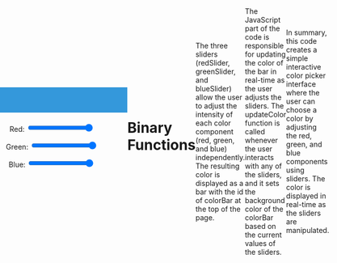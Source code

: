 ```yaml
---
layout: page
title: Binary Color
permalink: /BinaryColor/
---
```

<style>
  body {
    display: flex;
    align-items: center;
    justify-content: center;
    height: 100vh;
    margin: 0;
  }

  #container {
    text-align: center;
  }

  #colorBarContainer {
    margin-bottom: 20px;
  }

  #colorBar {
    width: 300px;
    height: 50px;
    background-color: #3498db; /* Default color */
    margin: 0 auto; /* Center horizontally */
  }
</style>
<div id="container">
  <div id="colorBarContainer">
    <div id="colorBar"></div>
  </div>

  <label for="redSlider">Red:</label>
  <input type="range" id="redSlider" min="0" max="255" value="255">

  <label for="greenSlider">Green:</label>
  <input type="range" id="greenSlider" min="0" max="255" value="255">

  <label for="blueSlider">Blue:</label>
  <input type="range" id="blueSlider" min="0" max="255" value="255">
</div>

<script>
    // Function to update the color of the bar based on slider values
    function updateColor() {
      const redValue = document.getElementById("redSlider").value;
      const greenValue = document.getElementById("greenSlider").value;
      const blueValue = document.getElementById("blueSlider").value;

      const colorBar = document.getElementById("colorBar");
      colorBar.style.backgroundColor = `rgb(${redValue}, ${greenValue}, ${blueValue})`;
    }

    // Add event listeners to the sliders
    document.getElementById("redSlider").addEventListener("input", updateColor);
    document.getElementById("greenSlider").addEventListener("input", updateColor);
    document.getElementById("blueSlider").addEventListener("input", updateColor);

    // Initial color update
    updateColor();
</script>



# Binary Functions
The three sliders (redSlider, greenSlider, and blueSlider) allow the user to adjust the intensity of each color component (red, green, and blue) independently. The resulting color is displayed as a bar with the id of colorBar at the top of the page.

The JavaScript part of the code is responsible for updating the color of the bar in real-time as the user adjusts the sliders. The updateColor function is called whenever the user interacts with any of the sliders, and it sets the background color of the colorBar based on the current values of the sliders.

In summary, this code creates a simple interactive color picker interface where the user can choose a color by adjusting the red, green, and blue components using sliders. The color is displayed in real-time as the sliders are manipulated.